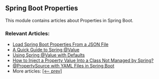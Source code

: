 ## Spring Boot Properties

This module contains articles about Properties in Spring Boot.

### Relevant Articles:
- [Load Spring Boot Properties From a JSON File](https://www.baeldung.com/spring-boot-json-properties)
- [A Quick Guide to Spring @Value](https://www.baeldung.com/spring-value-annotation)
- [Using Spring @Value with Defaults](https://www.baeldung.com/spring-value-defaults)
- [How to Inject a Property Value Into a Class Not Managed by Spring?](https://www.baeldung.com/inject-properties-value-non-spring-class)
- [@PropertySource with YAML Files in Spring Boot](https://www.baeldung.com/spring-yaml-propertysource)
- More articles: [[<-- prev]](../spring-boot-properties)
